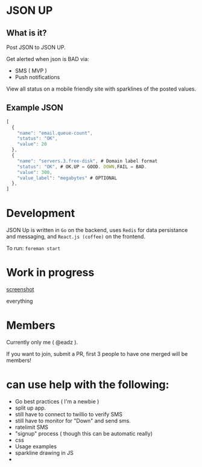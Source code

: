 # JSON UP

## What is it?

Post JSON to JSON UP.

Get alerted when json is BAD via:
 - SMS ( MVP )
 - Push notifications

View all status on a mobile friendly site
with sparklines of the posted values.


## Example JSON

```javascript
[
  {
    "name": "email.queue-count",
    "status": "OK",
    "value": 20
  },
  {
    "name": "servers.3.free-disk", # Domain label format
    "status": "OK", # OK,UP = GOOD. DOWN,FAIL = BAD.
    "value": 300,
    "value_label": "megabytes" # OPTIONAL
  },
]
```

# Development

JSON Up is written in `Go` on the backend,
uses `Redis` for data persistance and messaging,
 and `React.js (coffee)` on the frontend.


To run:
`foreman start`

# Work in progress

[screenshot](screenshot.png)

everything

# Members

Currently only me ( @eadz ).

If you want to join, submit a PR,
first 3 people to have one merged will be members!

# can use help with the following:
 * Go best practices ( I'm a newbie )
 * split up app.
 * still have to connect to twillio to verify SMS
 * still have to monitor for "Down" and send sms.
 * ratelimit SMS
 * "signup" process ( though this can be automatic really)
 * css
 * Usage examples
 * sparkline drawing in JS
 *
